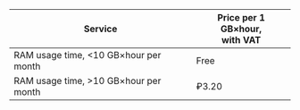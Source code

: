 | Service | Price per 1 GB×hour, <br>with VAT |
| ---- | ---- |
| RAM usage time, <10 GB×hour per month | Free |
| RAM usage time, >10 GB×hour per month | ₽3.20 |